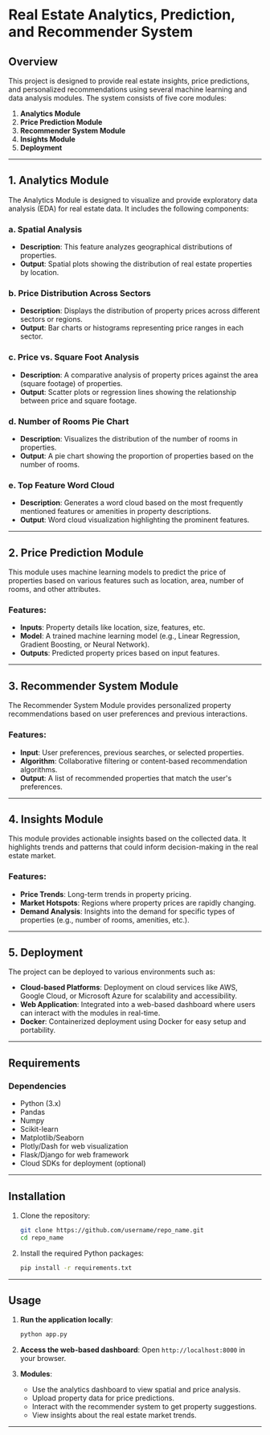 # Real Estate Analytics, Prediction, and Recommender System

## Overview

This project is designed to provide real estate insights, price predictions, and personalized recommendations using several machine learning and data analysis modules. The system consists of five core modules:

1. **Analytics Module**
2. **Price Prediction Module**
3. **Recommender System Module**
4. **Insights Module**
5. **Deployment**

---

## 1. Analytics Module

The Analytics Module is designed to visualize and provide exploratory data analysis (EDA) for real estate data. It includes the following components:

### a. Spatial Analysis
- **Description**: This feature analyzes geographical distributions of properties.
- **Output**: Spatial plots showing the distribution of real estate properties by location.

### b. Price Distribution Across Sectors
- **Description**: Displays the distribution of property prices across different sectors or regions.
- **Output**: Bar charts or histograms representing price ranges in each sector.

### c. Price vs. Square Foot Analysis
- **Description**: A comparative analysis of property prices against the area (square footage) of properties.
- **Output**: Scatter plots or regression lines showing the relationship between price and square footage.

### d. Number of Rooms Pie Chart
- **Description**: Visualizes the distribution of the number of rooms in properties.
- **Output**: A pie chart showing the proportion of properties based on the number of rooms.

### e. Top Feature Word Cloud
- **Description**: Generates a word cloud based on the most frequently mentioned features or amenities in property descriptions.
- **Output**: Word cloud visualization highlighting the prominent features.

---

## 2. Price Prediction Module

This module uses machine learning models to predict the price of properties based on various features such as location, area, number of rooms, and other attributes. 

### Features:
- **Inputs**: Property details like location, size, features, etc.
- **Model**: A trained machine learning model (e.g., Linear Regression, Gradient Boosting, or Neural Network).
- **Outputs**: Predicted property prices based on input features.

---

## 3. Recommender System Module

The Recommender System Module provides personalized property recommendations based on user preferences and previous interactions.

### Features:
- **Input**: User preferences, previous searches, or selected properties.
- **Algorithm**: Collaborative filtering or content-based recommendation algorithms.
- **Output**: A list of recommended properties that match the user's preferences.

---

## 4. Insights Module

This module provides actionable insights based on the collected data. It highlights trends and patterns that could inform decision-making in the real estate market.

### Features:
- **Price Trends**: Long-term trends in property pricing.
- **Market Hotspots**: Regions where property prices are rapidly changing.
- **Demand Analysis**: Insights into the demand for specific types of properties (e.g., number of rooms, amenities, etc.).

---

## 5. Deployment

The project can be deployed to various environments such as:

- **Cloud-based Platforms**: Deployment on cloud services like AWS, Google Cloud, or Microsoft Azure for scalability and accessibility.
- **Web Application**: Integrated into a web-based dashboard where users can interact with the modules in real-time.
- **Docker**: Containerized deployment using Docker for easy setup and portability.
  
---

## Requirements

### Dependencies
- Python (3.x)
- Pandas
- Numpy
- Scikit-learn
- Matplotlib/Seaborn
- Plotly/Dash for web visualization
- Flask/Django for web framework
- Cloud SDKs for deployment (optional)

---

## Installation

1. Clone the repository:
   ```bash
   git clone https://github.com/username/repo_name.git
   cd repo_name
   ```

2. Install the required Python packages:
   ```bash
   pip install -r requirements.txt
   ```

---

## Usage

1. **Run the application locally**:
   ```bash
   python app.py
   ```

2. **Access the web-based dashboard**:
   Open `http://localhost:8000` in your browser.

3. **Modules**:
   - Use the analytics dashboard to view spatial and price analysis.
   - Upload property data for price predictions.
   - Interact with the recommender system to get property suggestions.
   - View insights about the real estate market trends.

---

